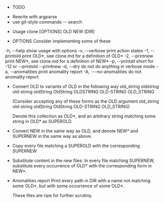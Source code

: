 * TODO
- Rewrite with argparse
- use git-style commands
-- search


* Usage
clone [OPTIONS] OLD NEW [DIR]

* OPTIONS
Consider implementing some of these

-h, --help               show usage with options
-v, --verbose            print action states
-1, --printold           print OLD*, see clone.md for a definition of OLD*
-2, --printnew           print NEW*, see clone.md for a definition of NEW*
-p, --printall           short for -12 or --printold --printnew
-d, --dry                do not do anything in verbose mode
-a, --anomalities        print anomality report
-A, ---no-anomalities    do not anomality report

* Convert OLD to variants of OLD in the following way
  old_string
  oldstring
  old-string
  oldString
  OldString
  OLDSTRING
  OLD-STRING
  OLD_STRING
  
  (Consider accepting any of these forms as the OLD argument
  old_string
  old-string
  oldString
  OldString
  OLD-STRING
  OLD_STRING)
  
  Denote this collection as OLD*, and an arbitrary string matching some
  string in OLD* as SUPEROLD. 

* Convert NEW in the same way as OLD, and denote NEW* and SUPERNEW in
  the same way as above.

* Copy every file matching a SUPEROLD with the corresponding SUPERNEW

* Substitute content in the new files: In every file matching
  SUPERNEW, substitute every occurrence of OLD* with the corresponding
  form in NEW*.
      
* Anomalities report Print every path in DIR with a name not matching
  some OLD*, but with some occurrence of some OLD*.

  These files are ripe for further scrutiny.